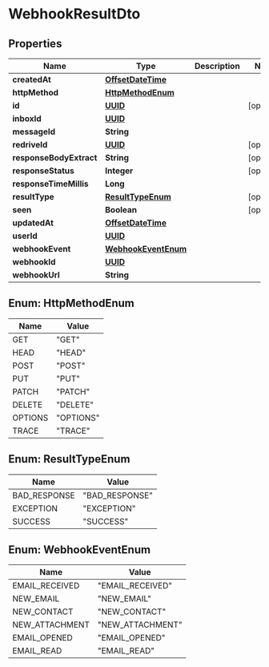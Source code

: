 

# WebhookResultDto

## Properties

Name | Type | Description | Notes
------------ | ------------- | ------------- | -------------
**createdAt** | [**OffsetDateTime**](OffsetDateTime) |  | 
**httpMethod** | [**HttpMethodEnum**](#HttpMethodEnum) |  | 
**id** | [**UUID**](UUID) |  |  [optional]
**inboxId** | [**UUID**](UUID) |  | 
**messageId** | **String** |  | 
**redriveId** | [**UUID**](UUID) |  |  [optional]
**responseBodyExtract** | **String** |  |  [optional]
**responseStatus** | **Integer** |  |  [optional]
**responseTimeMillis** | **Long** |  | 
**resultType** | [**ResultTypeEnum**](#ResultTypeEnum) |  |  [optional]
**seen** | **Boolean** |  |  [optional]
**updatedAt** | [**OffsetDateTime**](OffsetDateTime) |  | 
**userId** | [**UUID**](UUID) |  | 
**webhookEvent** | [**WebhookEventEnum**](#WebhookEventEnum) |  | 
**webhookId** | [**UUID**](UUID) |  | 
**webhookUrl** | **String** |  | 



## Enum: HttpMethodEnum

Name | Value
---- | -----
GET | &quot;GET&quot;
HEAD | &quot;HEAD&quot;
POST | &quot;POST&quot;
PUT | &quot;PUT&quot;
PATCH | &quot;PATCH&quot;
DELETE | &quot;DELETE&quot;
OPTIONS | &quot;OPTIONS&quot;
TRACE | &quot;TRACE&quot;



## Enum: ResultTypeEnum

Name | Value
---- | -----
BAD_RESPONSE | &quot;BAD_RESPONSE&quot;
EXCEPTION | &quot;EXCEPTION&quot;
SUCCESS | &quot;SUCCESS&quot;



## Enum: WebhookEventEnum

Name | Value
---- | -----
EMAIL_RECEIVED | &quot;EMAIL_RECEIVED&quot;
NEW_EMAIL | &quot;NEW_EMAIL&quot;
NEW_CONTACT | &quot;NEW_CONTACT&quot;
NEW_ATTACHMENT | &quot;NEW_ATTACHMENT&quot;
EMAIL_OPENED | &quot;EMAIL_OPENED&quot;
EMAIL_READ | &quot;EMAIL_READ&quot;



